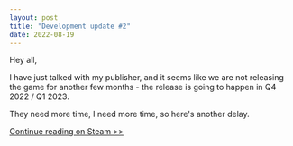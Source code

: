 ```yaml
---
layout: post
title: "Development update #2"
date: 2022-08-19
---
```


Hey all,

I have just talked with my publisher, and it seems like we are not releasing the game for another few months - the release is going to happen in Q4 2022 / Q1 2023.

They need more time, I need more time, so here's another delay.

[Continue reading on Steam >>](https://steamcommunity.com/games/1786910/announcements/detail/3361394361463818333)
